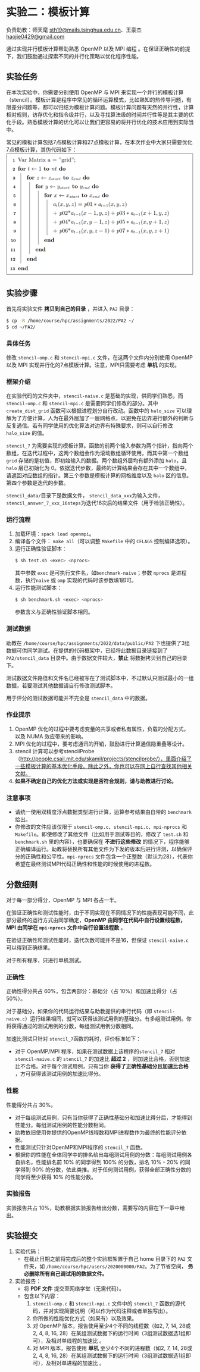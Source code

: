 # 实验二：模板计算

负责助教：师天麾 sth19@mails.tsinghua.edu.cn、王豪杰 haojie0429@gmail.com

通过实现并行模板计算帮助熟悉 OpenMP 以及 MPI 编程 。在保证正确性的前提下，我们鼓励通过探索不同的并行化策略以优化程序性能。

## 实验任务

在本次实验中，你需要分别使用 OpenMP 与 MPI 来实现一个并行的模板计算（stencil）。模板计算是程序中常见的循环运算模式，比如熟知的热传导问题，有限差分问题等，都可以归结为模板计算问题。模板计算问题有天然的并行性，计算相对规则，访存优化和指令级并行，以及寻找算法级的时间并行性等是其主要的优化手段。熟悉模板计算的优化可以让我们更容易的将并行优化的技术应用到实际当中。

常见的模板计算包括7点模板计算和27点模板计算，在本次作业中大家只需要优化7点模板计算，其伪代码如下：![图1：7点stencil](fig/pa2/stencil_code.png)

## 实验步骤

首先将实验文件 **拷贝到自己的目录** ，并进入 `PA2` 目录：

```bash
$ cp -R /home/course/hpc/assignments/2022/PA2 ~/
$ cd ~/PA2/
```

### 具体任务

修改 `stencil-omp.c` 和 `stencil-mpi.c` 文件，在这两个文件内分别使用 OpenMP 以及 MPI 实现并行化的7点模板计算。注意，MPI只需要考虑 **单机** 的实现。

### 框架介绍

在实验代码的文件夹中，`stencil-naive.c` 是基础的实现，供同学们熟悉，而 `stencil-omp.c` 和 `stencil-mpi.c` 是需要同学们修改的部分。其中 `create_dist_grid` 函数可以根据进程划分自行改动。函数中的 `halo_size` 可以理解为了方便计算，人为在最外层加了一层网格点，以避免在边界进行额外的判断与反复通信。若有同学使用的优化算法对边界有特殊要求，则可以自行修改 `halo_size` 的值。

`stencil_7` 为需要实现的模板计算。函数的前两个输入参数为两个指针，指向两个数组，在迭代过程中，这两个数组会作为滚动数组循环使用，而其中第一个数组 `grid` 存储的是初值，即初始输入的数据。两个数组外层均有额外添加 `halo`，且 `halo` 层已初始化为 0。依据迭代步数，最终的计算结果会存在其中一个数组中，请返回对应数组的指针。第三个参数是模板计算的网格维度以及 `halo` 区的信息。第四个参数是迭代的步数。

`stencil_data/`目录下是数据文件， `stencil_data_xxx`为输入文件，`stencil_answer_7_xxx_16steps`为迭代16次后的结果文件（用于检验正确性）。

### 运行流程

1. 加载环境：`spack load openmpi`。
2. 编译各个文件： `make all`（可以调整 `Makefile` 中的 `CFLAGS` 控制编译选项）。
3. 运行正确性验证脚本：
   ```bash
   $ sh test.sh <exec> <nprocs>
   ```
   其中参数 `exec` 是可执行文件名，如`benchmark-naive`；参数 `nprocs` 是进程数，执行`naive` 或  `omp` 实现的代码时该参数填1即可。
4. 运行性能测试脚本：
   ```bash
   $ sh benchmark.sh <exec> <nprocs>
   ```
   参数含义与正确性验证脚本相同。

### 测试数据

助教在 `/home/course/hpc/assignments/2022/data/public/PA2` 下也提供了3组数据可供同学测试。在提供的代码框架中，已经将此数据目录链接到了 `PA2/stencil_data` 目录中。由于数据文件较大，**禁止** 将数据拷贝到自己的目录下。

测试数据文件路径和文件名已经被写在了测试脚本中，不过默认只测试最小的一组数据，若要测试其他数据请自行修改测试脚本。

用于评分的测试数据可能并不完全是 `stencil_data` 中的数据。

### 作业提示

1. OpenMP 优化的过程中要考虑变量的共享或者私有属性，负载的分配方式，以及 NUMA 效应带来的影响。
2. MPI 优化的过程中，要考虑通讯的开销，鼓励进行计算通信隐重叠等设计。
3. stencil 计算可以参考stencilProbe （http://people.csail.mit.edu/skamil/projects/stencilprobe/），里面介绍了一些模板计算的基本优化手段。除此之外，你也可以在网上自行查找其他相关文献。
4. **如果不确定自己的优化方法或实现是否符合规则，请与助教进行讨论。**

### 注意事项

* 请统一使用双精度浮点数据类型进行计算，运算参考结果由自带的 `benchmark` 给出。
* 你修改的文件应该仅限于 `stencil-omp.c`、`stencil-mpi.c`、`mpi-nprocs` 和 `Makefile`。即使修改了其他文件（比如用于测试等目的，修改了 `test.sh` 和 `benchmark.sh` 里的内容），也要确保在 **不进行这些修改** 的情况下，程序能够正确编译运行。助教将替换所有其他文件为下发的版本后进行评测，以确保评分的正确性和公平性。`mpi-nprocs` 文件包含一个正整数（默认为28），代表你希望在最终测试MPI代码正确性和性能的时候使用的进程数。

## 分数细则

对于每一部分得分，OpenMP 与 MPI 各占一半。

在验证正确性和测试性能时，由于不同实现在不同情况下的性能表现可能不同，此部分最终的运行方式由同学确定，**OpenMP 由同学在代码中自行设置线程数，MPI 由同学在 `mpi-nprocs` 文件中自行设置进程数** 。

在验证正确性和测试性能时，迭代次数可能并不是16，但保证 `stencil-naive.c` 可以得到正确结果。

对于所有程序，只进行单机测试。

### 正确性

正确性得分共占 $60\%$，包含两部分：基础分（占 $10 \%$）和加速比得分（占 $50 \%$）。

对于基础分，如果你的代码运行结果与助教提供的串行代码（即 `stencil-naive.c`）运行结果相同，就可以获得该测试用例的基础分。有多组测试用例。你将获得通过的测试用例的分数，每组测试用例分数相同。

加速比测试只针对 `stencil_7`函数的耗时，评价标准如下：

* 对于 OpenMP/MPI 程序，如果在测试数据上该程序的`stencil_7` 相对 `stencil-naive.c` 的  `stencil_7` 的加速比 **超过 $2$** ，则加速比合格，否则加速比不合格。对于每个测试用例，只有当你 **获得了正确性基础分且加速比合格** ，方可获得该测试用例的加速比得分。

### 性能

性能得分共占 $30\%$。

* 对于每组测试用例，只有当你获得了正确性基础分和加速比得分后，才能得到性能分。每组测试用例的性能分数相同。
* 助教依旧使用你提供的OpenMP线程数和MPI进程数作为最终的性能评分依据。
* 性能测试只针对OpenMP和MPI程序的 `stencil_7` 函数。
* 根据你的性能在全体同学中的排名给出每组测试用例的分数：每组测试用例各自排名，性能排名前 $10 \%$ 的同学得到 $100 \%$ 的分数，排名 $10 \%$ - $20 \%$ 的同学得到 $90 \%$ 的分数，依此类推。对于任何测试用例，获得全部正确性分数的同学将至少获得 $10 \%$ 的性能分数。


### 实验报告

实验报告共占 $10\%$，助教根据实验报告给出分数，需要写的内容在下一章中给出。

## 实验提交

1. 实验代码：
    * 在截止日期之前将完成后的整个实验框架置于自己 home 目录下的 `PA2` 文件夹，如 `/home/course/hpc/users/2020000000/PA2`。为了节省空间， **务必删除所有自己调试用的数据文件。**
2. 实验报告：
    * 将 **PDF 文件** 提交至网络学堂（无需代码）。
    * 包含以下内容：
        1.  `stencil-omp.c` 和 `stencil-mpi.c` 文件中的 `stencil_7` 函数的源代码，并对实现简要说明（可以作为代码注释或者单独写出）。
        2. 你所做的性能优化方式（如果有）以及效果。
        3. 对 OpenMP 版本，报告使用至少4个不同的线程数（如$2$, $7$, $14$, $28$或$2$, $4$, $8$, $16$, $28$）在某组测试数据下的运行时间（3组测试数据选1组即可），及相对单线程的加速比 。
        4. 对 MPI 版本，报告使用 **单机** 至少4个不同的进程数（如$2$, $7$, $14$, $28$或$2$, $4$, $8$, $16$, $28$）在某组测试数据下的运行时间（3组测试数据选1组即可），及相对单进程的加速比 。

